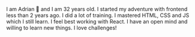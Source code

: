 I am Adrian 🤝 and I am 32 years old.  I started my adventure with frontend less than 2 years ago.
I did a lot of training. I mastered HTML, CSS and JS which I still learn.
I feel best working with React. I have an open mind and willing to learn new things. I love challenges!
<!---
adekpp/adekpp is a ✨ special ✨ repository because its `README.md` (this file) appears on your GitHub profile.
You can click the Preview link to take a look at your changes.
--->
